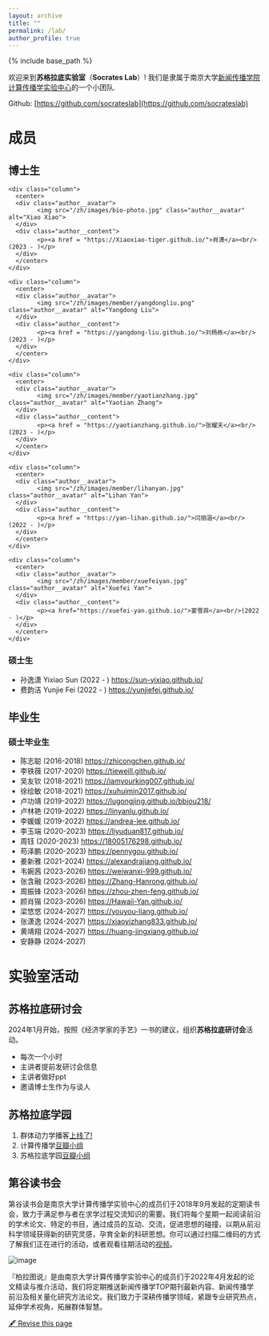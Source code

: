 ```yaml
---
layout: archive
title: ""
permalink: /lab/
author_profile: true
---
```


{% include base_path %}


欢迎来到**苏格拉底实验室**（**Socrates Lab**）! 我们是隶属于南京大学[新闻传播学院](https://jc.nju.edu.cn/)[计算传播学实验中心](https://computational-communication.com/)的一个小团队.

Github: [https://github.com/socrateslab](https://github.com/socrateslab)

# 成员


## 博士生

<div class="row">


    <div class="column">
      <center>
      <div class="author__avatar">
            <img src="/zh/images/bio-photo.jpg" class="author__avatar" alt="Xiao Xiao">
      </div>
      <div class="author__content">
            <p><a href = "https://Xiaoxiao-tiger.github.io/">肖潇</a><br/>(2023 - )</p>
      </div>
      </center>
    </div>
    
    <div class="column">
      <center>
      <div class="author__avatar">
            <img src="/zh/images/member/yangdongliu.png" class="author__avatar" alt="Yangdong Liu">
      </div>
      <div class="author__content">
            <p><a href = "https://yangdong-liu.github.io/">刘杨栋</a><br/>(2023 - )</p>
      </div>
      </center>
    </div>
    
    <div class="column">
      <center>
      <div class="author__avatar">
            <img src="/zh/images/member/yaotianzhang.jpg" class="author__avatar" alt="Yaotian Zhang">
      </div>
      <div class="author__content">
            <p><a href = "https://yaotianzhang.github.io/">张耀天</a><br/>(2023 - )</p>
      </div>
      </center>
    </div>
    
    <div class="column">
      <center>
      <div class="author__avatar">
            <img src="/zh/images/member/lihanyan.jpg" class="author__avatar" alt="Lihan Yan">
      </div>
      <div class="author__content">
            <p><a href = "https://yan-lihan.github.io/">闫丽涵</a><br/>(2022 - )</p>
      </div>
      </center>
    </div>
    
    <div class="column">
      <center>
      <div class="author__avatar">
            <img src="/zh/images/member/xuefeiyan.jpg" class="author__avatar" alt="Xuefei Yan">
      </div>
      <div class="author__content">
            <p><a href="https://xuefei-yan.github.io/">宴雪菲</a><br/>(2022 - )</p>
      </div>
      </center>
    </div>
    
</div>

### 硕士生

- 孙逸潇 Yixiao Sun (2022 - ) https://sun-yixiao.github.io/ 
- 费韵洁 Yunjie Fei (2022 - ) https://yunjiefei.github.io/ 

## 毕业生
### 硕士毕业生
- 陈志聪 (2016-2018) https://zhicongchen.github.io/
- 李铁薇 (2017-2020) https://tieweill.github.io/
- 吴友钦 (2018-2021) https://iamyourking007.github.io/
- 徐绘敏 (2018-2021) https://xuhuimin2017.github.io/
- 卢功靖 (2019-2022) https://lugongjing.github.io/bbiou218/
- 卢林艳 (2019-2022) https://linyanlu.github.io/
- 李媛媛 (2019-2022) https://andrea-lee.github.io/
- 李玉端 (2020-2023) https://liyuduan817.github.io/
- 周钰   (2020-2023) https://18005176298.github.io/
- 苟泽鹏 (2020-2023) https://pennygou.github.io/
- 姜新雅 (2021-2024) https://alexandrajiang.github.io/
- 韦婉茜 (2023-2026) https://weiwanxi-999.github.io/
- 张含融 (2023-2026) https://Zhang-Hanrong.github.io/
- 周振锋 (2023-2026) https://zhou-zhen-feng.github.io/
- 颜肖锴 (2023-2026) https://Hawaii-Yan.github.io/
- 梁悠悠 (2024-2027) https://youyou-liang.github.io/
- 张潇逸 (2024-2027) https://xiaoyizhang833.github.io/
- 黄靖翔 (2024-2027) https://huang-jingxiang.github.io/
- 安静静 (2024-2027)

# 实验室活动

## 苏格拉底研讨会

2024年1月开始，按照《经济学家的手艺》一书的建议，组织**苏格拉底研讨会**活动。

- 每次一个小时
- 主讲者提前发研讨会信息
- 主讲者做好ppt
- 邀请博士生作为与谈人


##  苏格拉底学园

1. 群体动力学播客[上线了!](https://www.ximalaya.com/album/69292192) 
2. 计算传播学[豆瓣小组](https://www.douban.com/group/webmining/)
3. 苏格拉底学园[豆瓣小组](https://www.douban.com/group/733982/)

## 第谷读书会

第谷读书会是南京大学计算传播学实验中心的成员们于2018年9月发起的定期读书会，致力于满足参与者在求学过程交流知识的需要。我们将每个星期一起阅读前沿的学术论文、特定的书目，通过成员的互动、交流，促进思想的碰撞，以期从前沿科学领域获得新的研究灵感，孕育全新的科研思想。你可以通过扫描二维码的方式了解我们正在进行的活动，或者观看往期活动的[视频](https://search.bilibili.com/all?keyword=%E7%AC%AC%E8%B0%B7%E8%AF%BB%E4%B9%A6%E4%BC%9A&order=pubdate&duration=0&tids_1=0)。 

![image](https://github.com/chengjun/zh/assets/543384/f9956b7b-dc4c-4707-a1a6-7894bec6b62f)

『柏拉图说』是由南京大学计算传播学实验中心的成员们于2022年4月发起的论文精读与推介活动，我们将定期推送新闻传播学TOP期刊最新内容、新闻传播学前沿及相关量化研究方法论文。我们致力于深耕传播学领域，紧跟专业研究热点，延伸学术视角，拓展群体智慧。


[🖋 Revise this page](https://github.com/chengjun/zh/edit/gh-pages/_pages/lab.md)
